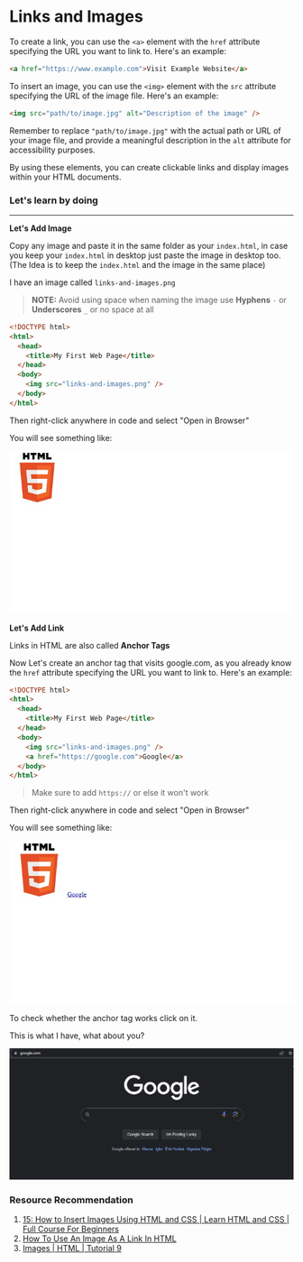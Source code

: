 # Links and Images

To create a link, you can use the `<a>` element with the `href` attribute specifying the URL you want to link to. Here's an example:

```html
<a href="https://www.example.com">Visit Example Website</a>
```

To insert an image, you can use the `<img>` element with the `src` attribute specifying the URL of the image file. Here's an example:

```html
<img src="path/to/image.jpg" alt="Description of the image" />
```

Remember to replace `"path/to/image.jpg"` with the actual path or URL of your image file, and provide a meaningful description in the `alt` attribute for accessibility purposes.

By using these elements, you can create clickable links and display images within your HTML documents.

### **Let's learn by doing**

---

**Let's Add Image**

Copy any image and paste it in the same folder as your `index.html`, in case you keep your `index.html` in desktop just paste the image in desktop too. (The Idea is to keep the `index.html` and the image in the same place)

I have an image called `links-and-images.png`

> **NOTE:** Avoid using space when naming the image use **Hyphens** `-` or **Underscores** `_` or no space at all

```html
<!DOCTYPE html>
<html>
  <head>
    <title>My First Web Page</title>
  </head>
  <body>
    <img src="links-and-images.png" />
  </body>
</html>
```

Then right-click anywhere in code and select "Open in Browser"

You will see something like:

![Code Preview](https://raw.githubusercontent.com/Abiey2579/designgriddata/master/learnpath/assets/images/links-and-images-code-preview.jpg)

**Let's Add Link**

Links in HTML are also called **Anchor Tags**

Now Let's create an anchor tag that visits google.com, as you already know the `href` attribute specifying the URL you want to link to. Here's an example:

```html
<!DOCTYPE html>
<html>
  <head>
    <title>My First Web Page</title>
  </head>
  <body>
    <img src="links-and-images.png" />
    <a href="https://google.com">Google</a>
  </body>
</html>
```

> Make sure to add `https://` or else it won't work

Then right-click anywhere in code and select "Open in Browser"

You will see something like:

![Code Preview](https://raw.githubusercontent.com/Abiey2579/designgriddata/master/learnpath/assets/images/links-and-images-code-preview-2.jpg)

To check whether the anchor tag works click on it.

This is what I have, what about you?

![Code Preview](https://raw.githubusercontent.com/Abiey2579/designgriddata/master/learnpath/assets/images/links-and-images-code-preview-3.jpg)

### Resource Recommendation

1. <a href="https://youtu.be/_w6N_nplmAw" target="_blank">15: How to Insert Images Using HTML and CSS | Learn HTML and CSS | Full Course For Beginners</a>
2. <a href="https://youtu.be/D6aHo1VvCc8" target="_blank">How To Use An Image As A Link In HTML</a>
3. <a href="https://youtu.be/u2BtHQwxq7E" target="_blank">Images | HTML | Tutorial 9</a>
